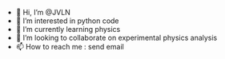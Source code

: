 - 👋 Hi, I’m @JVLN
- 👀 I’m interested in python code
- 🌱 I’m currently learning physics
- 💞️ I’m looking to collaborate on experimental physics analysis
- 📫 How to reach me : send email

<!---
JVLN/JVLN is a ✨ special ✨ repository because its `README.md` (this file) appears on your GitHub profile.
You can click the Preview link to take a look at your changes.
--->
